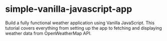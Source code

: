 # simple-vanilla-javascript-app

Build a fully functional weather application using Vanilla JavaScript. This tutorial covers everything from setting up the app to fetching and displaying weather data from OpenWeatherMap API.